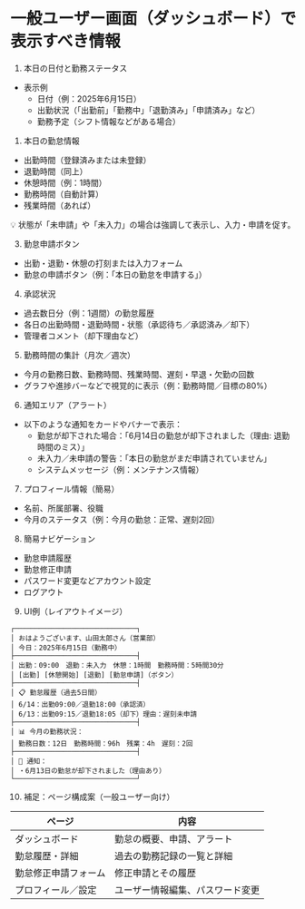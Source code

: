 # 一般ユーザー画面（ダッシュボード）で表示すべき情報
1. 本日の日付と勤務ステータス
- 表示例
  - 日付（例：2025年6月15日）
  - 出勤状況（「出勤前」「勤務中」「退勤済み」「申請済み」など）
  - 勤務予定（シフト情報などがある場合）

1. 本日の勤怠情報
- 出勤時間（登録済みまたは未登録）
- 退勤時間（同上）
- 休憩時間（例：1時間）
- 勤務時間（自動計算）
- 残業時間（あれば）

💡 状態が「未申請」や「未入力」の場合は強調して表示し、入力・申請を促す。

3. 勤怠申請ボタン
- 出勤・退勤・休憩の打刻または入力フォーム
- 勤怠の申請ボタン（例：「本日の勤怠を申請する」）

4. 承認状況
- 過去数日分（例：1週間）の勤怠履歴
- 各日の出勤時間・退勤時間・状態（承認待ち／承認済み／却下）
- 管理者コメント（却下理由など）

5. 勤務時間の集計（月次／週次）
- 今月の勤務日数、勤務時間、残業時間、遅刻・早退・欠勤の回数
- グラフや進捗バーなどで視覚的に表示（例：勤務時間／目標の80%）

6. 通知エリア（アラート）
- 以下のような通知をカードやバナーで表示：
  - 勤怠が却下された場合：「6月14日の勤怠が却下されました（理由: 退勤時間のミス）」
  - 未入力／未申請の警告：「本日の勤怠がまだ申請されていません」
  - システムメッセージ（例：メンテナンス情報）

7. プロフィール情報（簡易）
- 名前、所属部署、役職
- 今月のステータス（例：今月の勤怠：正常、遅刻2回）

8. 簡易ナビゲーション
- 勤怠申請履歴
- 勤怠修正申請
- パスワード変更などアカウント設定
- ログアウト

9. UI例（レイアウトイメージ）
```
┌──────────────────────────────┐
│ おはようございます、山田太郎さん（営業部）                
│ 今日：2025年6月15日（勤務中）                              
├──────────────────────────────┤
│ 出勤：09:00　退勤：未入力　休憩：1時間　勤務時間：5時間30分 
│ [出勤] [休憩開始] [退勤] [勤怠申請]（ボタン）              
├──────────────────────────────┤
│ 📋 勤怠履歴（過去5日間）                                  
│ 6/14：出勤09:00／退勤18:00（承認済）                       
│ 6/13：出勤09:15／退勤18:05（却下）理由：遅刻未申請         
├──────────────────────────────┤
│ 📊 今月の勤務状況：                                       
│ 勤務日数：12日　勤務時間：96h　残業：4h　遅刻：2回        
├──────────────────────────────┤
│ 🔔 通知：                                                 
│ ・6月13日の勤怠が却下されました（理由あり）              
└──────────────────────────────┘
```

10. 補足：ページ構成案（一般ユーザー向け）

| ページ        | 内容               |
| ---------- | ---------------- |
| ダッシュボード    | 勤怠の概要、申請、アラート    |
| 勤怠履歴・詳細    | 過去の勤務記録の一覧と詳細    |
| 勤怠修正申請フォーム | 修正申請とその履歴        |
| プロフィール／設定  | ユーザー情報編集、パスワード変更 |
